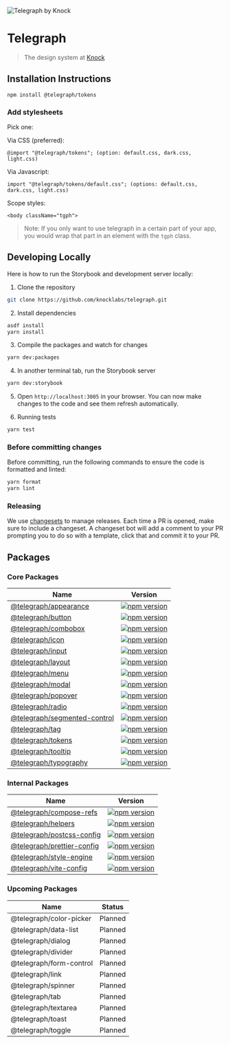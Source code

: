 ![Telegraph by Knock](https://github.com/knocklabs/telegraph/assets/29106675/9b5022e3-b02c-4582-ba57-3d6171e45e44)

# Telegraph
> The design system at [Knock](https://knock.app)

## Installation Instructions

```
npm install @telegraph/tokens
```

### Add stylesheets
Pick one:

Via CSS (preferred):
```
@import "@telegraph/tokens"; (option: default.css, dark.css, light.css)
```

Via Javascript:
```
import "@telegraph/tokens/default.css"; (options: default.css, dark.css, light.css)
```

Scope styles:
```
<body className="tgph">
```

> Note: If you only want to use telegraph in a certain part of your app, you would wrap that part in an element with the `tgph` class.

## Developing Locally

Here is how to run the Storybook and development server locally:

1. Clone the repository
```bash
git clone https://github.com/knocklabs/telegraph.git
```

2. Install dependencies
```bash
asdf install
yarn install
```

3. Compile the packages and watch for changes
```bash
yarn dev:packages
```

4. In another terminal tab, run the Storybook server
```bash
yarn dev:storybook
```

5. Open `http://localhost:3005` in your browser. You can now make changes to the code and see them refresh automatically.

6. Running tests
```bash
yarn test
```

### Before committing changes

Before committing, run the following commands to ensure the code is formatted and linted:
```bash
yarn format
yarn lint
```

### Releasing

We use [changesets](https://github.com/changesets/changesets) to manage releases. Each time a PR is opened, make sure to include a changeset. A changeset bot will add a comment to your PR prompting you to do so with a template, click that and commit it to your PR.

## Packages

### Core Packages

| Name | Version |
| ---- | ------- |
| [@telegraph/appearance](https://github.com/knocklabs/telegraph/tree/main/packages/appearance) | [![npm version](https://img.shields.io/npm/v/@telegraph/appearance.svg)](https://www.npmjs.com/package/@telegraph/appearance) |
| [@telegraph/button](https://github.com/knocklabs/telegraph/tree/main/packages/button) | [![npm version](https://img.shields.io/npm/v/@telegraph/typography.svg)](https://www.npmjs.com/package/@telegraph/button) |
| [@telegraph/combobox](https://github.com/knocklabs/telegraph/tree/main/packages/combobox) | [![npm version](https://img.shields.io/npm/v/@telegraph/combobox.svg)](https://www.npmjs.com/package/@telegraph/combobox) |
| [@telegraph/icon](https://github.com/knocklabs/telegraph/tree/main/packages/icon) | [![npm version](https://img.shields.io/npm/v/@telegraph/typography.svg)](https://www.npmjs.com/package/@telegraph/icon) |
| [@telegraph/input](https://github.com/knocklabs/telegraph/tree/main/packages/input) | [![npm version](https://img.shields.io/npm/v/@telegraph/input.svg)](https://www.npmjs.com/package/@telegraph/input) |
| [@telegraph/layout](https://github.com/knocklabs/telegraph/tree/main/packages/layout) | [![npm version](https://img.shields.io/npm/v/@telegraph/layout.svg)](https://www.npmjs.com/package/@telegraph/layout) |
| [@telegraph/menu](https://github.com/knocklabs/telegraph/tree/main/packages/menu) | [![npm version](https://img.shields.io/npm/v/@telegraph/menu.svg)](https://www.npmjs.com/package/@telegraph/menu) |
| [@telegraph/modal](https://github.com/knocklabs/telegraph/tree/main/packages/modal) | [![npm version](https://img.shields.io/npm/v/@telegraph/modal.svg)](https://www.npmjs.com/package/@telegraph/modal) |
| [@telegraph/popover](https://github.com/knocklabs/telegraph/tree/main/packages/popover) | [![npm version](https://img.shields.io/npm/v/@telegraph/popover.svg)](https://www.npmjs.com/package/@telegraph/popover) |
| [@telegraph/radio](https://github.com/knocklabs/telegraph/tree/main/packages/radio) | [![npm version](https://img.shields.io/npm/v/@telegraph/radio.svg)](https://www.npmjs.com/package/@telegraph/radio) |
| [@telegraph/segmented-control](https://github.com/knocklabs/telegraph/tree/main/packages/segmented-control) | [![npm version](https://img.shields.io/npm/v/@telegraph/segmented-control.svg)](https://www.npmjs.com/package/@telegraph/segmented-control) |
| [@telegraph/tag](https://github.com/knocklabs/telegraph/tree/main/packages/tag) | [![npm version](https://img.shields.io/npm/v/@telegraph/tag.svg)](https://www.npmjs.com/package/@telegraph/tag) |
| [@telegraph/tokens](https://github.com/knocklabs/telegraph/tree/main/packages/tokens) | [![npm version](https://img.shields.io/npm/v/@telegraph/tokens.svg)](https://www.npmjs.com/package/@telegraph/tokens) |
| [@telegraph/tooltip](https://github.com/knocklabs/telegraph/tree/main/packages/tooltip) | [![npm version](https://img.shields.io/npm/v/@telegraph/tooltip.svg)](https://www.npmjs.com/package/@telegraph/tooltip) |
| [@telegraph/typography](https://github.com/knocklabs/telegraph/tree/main/packages/typography) | [![npm version](https://img.shields.io/npm/v/@telegraph/typography.svg)](https://www.npmjs.com/package/@telegraph/typography) |

### Internal Packages

| Name | Version |
| ---- | ------- |
| [@telegraph/compose-refs](https://github.com/knocklabs/telegraph/tree/main/packages/compose-refs) | [![npm version](https://img.shields.io/npm/v/@telegraph/compose-refs.svg)](https://www.npmjs.com/package/@telegraph/compose-refs) |
| [@telegraph/helpers](https://github.com/knocklabs/telegraph/tree/main/packages/helpers) | [![npm version](https://img.shields.io/npm/v/@telegraph/helpers.svg)](https://www.npmjs.com/package/@telegraph/helpers) |
| [@telegraph/postcss-config](https://github.com/knocklabs/telegraph/tree/main/packages/postcss-config) | [![npm version](https://img.shields.io/npm/v/@telegraph/postcss-config.svg)](https://www.npmjs.com/package/@telegraph/postcss-config) |
| [@telegraph/prettier-config](https://github.com/knocklabs/telegraph/tree/main/packages/prettier-config) | [![npm version](https://img.shields.io/npm/v/@telegraph/prettier-config.svg)](https://www.npmjs.com/package/@telegraph/prettier-config) |
| [@telegraph/style-engine](https://github.com/knocklabs/telegraph/tree/main/packages/style-engine) | [![npm version](https://img.shields.io/npm/v/@telegraph/style-engine.svg)](https://www.npmjs.com/package/@telegraph/style-engine) |
| [@telegraph/vite-config](https://github.com/knocklabs/telegraph/tree/main/packages/vite-config) | [![npm version](https://img.shields.io/npm/v/@telegraph/vite-config.svg)](https://www.npmjs.com/package/@telegraph/vite-config) |

### Upcoming Packages

| Name | Status |
| ---- | ------- |
| @telegraph/color-picker | Planned |
| @telegraph/data-list | Planned |
| @telegraph/dialog | Planned |
| @telegraph/divider | Planned |
| @telegraph/form-control | Planned |
| @telegraph/link | Planned |
| @telegraph/spinner | Planned |
| @telegraph/tab | Planned |
| @telegraph/textarea | Planned |
| @telegraph/toast | Planned |
| @telegraph/toggle | Planned |

